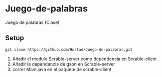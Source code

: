 # Juego-de-palabras
Juego de palabras (Clase)

## Setup
```
git clone https://github.com/Hosfad/Juego-de-palabras.git
```

1. Añadir el modulo Scrable-server como dependencia en Scrable-client
2. Añadir la dependencia de gson en Scrable-server
3. correr Main.java en el paquete de scrable-client
